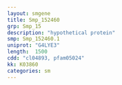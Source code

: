 ```yaml
---
layout: smgene
title: Smp_152460
grp: Smp_15
description: "hypothetical protein"
smp: Smp_152460.1
uniprot: "G4LYE3"
length:  1500
cdd: "cl04893, pfam05024"
kk: K03860
categories: sm
---
```

